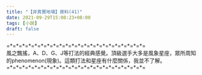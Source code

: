 ```yaml
---
title: "【非真實地場】資料(41)"
date: 2021-09-29T15:08:23+08:00
tags: [小說]
draft: false
---
```


=\*=\*=\*=\*=\*=\*=\*=\*=\*=\*=\*=\*=\*=\*=\*=\*=\*=\*=\*=\*=\*=\*=  
風之飄搖，A、D、G、J等打法的經典感覺。頂級選手大多是風象星座，眾所周知的phenomenon(現象)。這類打法和星座有什麼關係，我並不了解。
=\*=\*=\*=\*=\*=\*=\*=\*=\*=\*=\*=\*=\*=\*=\*=\*=\*=\*=\*=\*=\*=\*=  